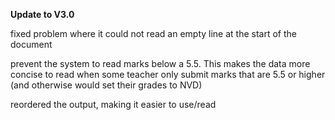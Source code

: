 **Update to V3.0**

fixed problem where it could not read an empty line at the start of the document

prevent the system to read marks below a 5.5. This makes the data more concise to read when some teacher only submit marks that are 5.5 or higher (and otherwise would set their grades to NVD)

reordered the output, making it easier to use/read